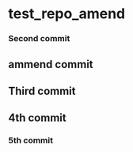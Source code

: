 # test_repo_amend

### Second commit 

## ammend commit

## Third commit


## 4th commit


### 5th commit
